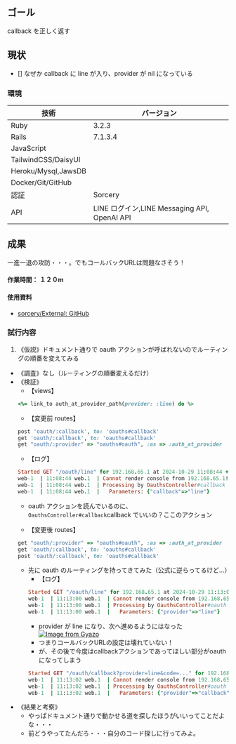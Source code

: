 ## ゴール

callback を正しく返す

## 現状

<!--タスク分解（何ができて、何ができてないかを可視化）-->

- [] なぜか callback に line が入り、provider が nil になっている

### 環境

| 技術                | バージョン                                   |
|-------------------------------------------- | --- |
| Ruby                | 3.2.3                                        |
| Rails               | 7.1.3.4                                      |
| JavaScript          |                                              |
| TailwindCSS/DaisyUI |                                              |
| Heroku/Mysql,JawsDB |                                              |
| Docker/Git/GitHub   |                                              |
| 認証                | Sorcery                                      |     |
| API                 | LINE ログイン,LINE Messaging API, OpenAI API |

## 成果

<!--現状から持ってきて、ToDo更新して考察-->
一進一退の攻防・・・。でもコールバックURLは問題なさそう！
#### 作業時間： １２０m

#### 使用資料

- [sorcery/External: GitHub](https://github.com/Sorcery/sorcery/wiki/External)

### 試行内容

<!--仮説→調査→検証→結果と考察-->

1. 《仮説》ドキュメント通りで oauth アクションが呼ばれないのでルーティングの順番を変えてみる

- 《調査》なし（ルーティングの順番変えるだけ）
- 《検証》
  - 【views】
  ```ruby
  <%= link_to auth_at_provider_path(provider: :line) do %>
  ```
  - 【変更前 routes】
  ```ruby
  post 'oauth/:callback', to: 'oauths#callback'
  get 'oauth/:callback', to: 'oauths#callback'
  get "oauth/:provider" => "oauths#oauth", :as => :auth_at_provider
  ```
  - 【ログ】
  ```ruby
  Started GET "/oauth/line" for 192.168.65.1 at 2024-10-29 11:08:44 +0900
  web-1  | 11:08:44 web.1  | Cannot render console from 192.168.65.1! Allowed networks: 127.0.0.0/127.255.255.255, ::1
  web-1  | 11:08:44 web.1  | Processing by OauthsController#callback as HTML
  web-1  | 11:08:44 web.1  |   Parameters: {"callback"=>"line"}
  ```
  - oauth アクションを読んでいるのに、`OauthsController#callback`callback でいいの？ここのアクション

  - 【変更後 routes】
  ```ruby
  get "oauth/:provider" => "oauths#oauth", :as => :auth_at_provider
  get 'oauth/:callback', to: 'oauths#callback'
  post 'oauth/:callback', to: 'oauths#callback'
  ```
  - 先に oauth のルーティングを持ってきてみた（公式に逆らってるけど...）
    - 【ログ】
    ```ruby
    Started GET "/oauth/line" for 192.168.65.1 at 2024-10-29 11:13:00 +0900
    web-1  | 11:13:00 web.1  | Cannot render console from 192.168.65.1! Allowed networks: 127.0.0.0/127.255.255.255, ::1
    web-1  | 11:13:00 web.1  | Processing by OauthsController#oauth as HTML
    web-1  | 11:13:00 web.1  |   Parameters: {"provider"=>"line"}
    ```
    - provider が line になり、次へ進めるようにはなった[![Image from Gyazo](https://i.gyazo.com/caaea1681825d374ce9eb901016d254e.png)](https://gyazo.com/caaea1681825d374ce9eb901016d254e)
    - つまりコールバックURLの設定は壊れていない！
    - が、その後で今度はcallbackアクションであってほしい部分がoauthになってしまう
    ```ruby
    Started GET "/oauth/callback?provider=line&code=..." for 192.168.65.1 at 2024-10-29 11:13:02 +0900
    web-1  | 11:13:02 web.1  | Cannot render console from 192.168.65.1! Allowed networks: 127.0.0.0/127.255.255.255, ::1
    web-1  | 11:13:02 web.1  | Processing by OauthsController#oauth as HTML
    web-1  | 11:13:02 web.1  |   Parameters: {"provider"=>"callback", "code"=>"123abc", "state"=>"abc1234"}
    ```
- 《結果と考察》
  - やっぱドキュメント通りで動かせる道を探したほうがいいってことだよな・・・
  - 前どうやってたんだろ・・・自分のコード探しに行ってみよ。    

